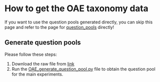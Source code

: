 # How to get the OAE taxonomy data
If you want to use the question pools generated directly, you can skip this page and refer to the page for [question_pools](https://github.com/ysunbp/TaxoGlimpse/tree/main/question_pools) directly!
## Generate question pools
Please follow these steps: <br>
1. Download the raw file from [link](https://bioportal.bioontology.org/ontologies/OAE)
2. Run the [OAE_generate_question_pool.py](./scripts/OAE_generate_question_pool.py) file to obtain the question pool for the main experiments.
